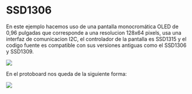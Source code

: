 # SSD1306

En este ejemplo hacemos uso de una pantalla monocromática OLED de 0,96 pulgadas que corresponde a una resolucion 128x64 pixels, usa una interfaz de comunicacion I2C, el controlador de la pantalla es SSD1315 y el codigo fuente es compatible con sus versiones antiguas como el SSD1306 y SSD1309.

![](https://github.com/nstrappazzonc/CH552/blob/main/assets/ssd1306/oled.jpeg)

En el protoboard nos queda de la siguiente forma:

![](https://github.com/nstrappazzonc/CH552/blob/main/assets/ssd1306/protoboard.jpeg)
